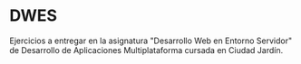 # DWES
Ejercicios a entregar en la asignatura "Desarrollo Web en Entorno Servidor" de Desarrollo de Aplicaciones Multiplataforma cursada en Ciudad Jardín.
